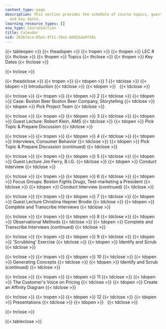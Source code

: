 ```yaml
---
content_type: page
description: This section provides the schedule of course topics, guest lectures,
  and key dates.
learning_resource_types: []
ocw_type: CourseSection
title: Calendar
uid: 262b7eca-05e1-4711-29a1-b0d2b2e97381
---
```


{{< tableopen >}}
{{< theadopen >}}
{{< tropen >}}
{{< thopen >}}
LEC #
{{< thclose >}}
{{< thopen >}}
Topics
{{< thclose >}}
{{< thopen >}}
Key Dates
{{< thclose >}}

{{< trclose >}}

{{< theadclose >}}
{{< tropen >}}
{{< tdopen >}}
1
{{< tdclose >}}
{{< tdopen >}}
Introduction
{{< tdclose >}}
{{< tdopen >}}
 
{{< tdclose >}}

{{< trclose >}}
{{< tropen >}}
{{< tdopen >}}
2
{{< tdclose >}}
{{< tdopen >}}
Case: Boston Beer Boston Beer Company, Storytelling
{{< tdclose >}}
{{< tdopen >}}
Pick Project Team
{{< tdclose >}}

{{< trclose >}}
{{< tropen >}}
{{< tdopen >}}
3
{{< tdclose >}}
{{< tdopen >}}
Guest Lecture: Robert Klein, AMS
{{< tdclose >}}
{{< tdopen >}}
Pick Topic & Prepare Discussion
{{< tdclose >}}

{{< trclose >}}
{{< tropen >}}
{{< tdopen >}}
4
{{< tdclose >}}
{{< tdopen >}}
Interviews, Consumer Behavior
{{< tdclose >}}
{{< tdopen >}}
Pick Topic & Prepare Discussion (continued)
{{< tdclose >}}

{{< trclose >}}
{{< tropen >}}
{{< tdopen >}}
5
{{< tdclose >}}
{{< tdopen >}}
Guest Lecture Jim Ferry, B.I.G.
{{< tdclose >}}
{{< tdopen >}}
Conduct Interview
{{< tdclose >}}

{{< trclose >}}
{{< tropen >}}
{{< tdopen >}}
6
{{< tdclose >}}
{{< tdopen >}}
Focus Groups: Boston Fights Drugs, Test-marketing a President
{{< tdclose >}}
{{< tdopen >}}
Conduct Interview (continued)
{{< tdclose >}}

{{< trclose >}}
{{< tropen >}}
{{< tdopen >}}
7
{{< tdclose >}}
{{< tdopen >}}
Guest Lecture Christina Hepner Brodie
{{< tdclose >}}
{{< tdopen >}}
Complete and Transcribe Interviews
{{< tdclose >}}

{{< trclose >}}
{{< tropen >}}
{{< tdopen >}}
8
{{< tdclose >}}
{{< tdopen >}}
Observational Methods
{{< tdclose >}}
{{< tdopen >}}
Complete and Transcribe Interviews (continued)
{{< tdclose >}}

{{< trclose >}}
{{< tropen >}}
{{< tdopen >}}
9
{{< tdclose >}}
{{< tdopen >}}
'Scrubbing' Exercise
{{< tdclose >}}
{{< tdopen >}}
Identify and Scrub
{{< tdclose >}}

{{< trclose >}}
{{< tropen >}}
{{< tdopen >}}
10
{{< tdclose >}}
{{< tdopen >}}
Generating Concepts
{{< tdclose >}}
{{< tdopen >}}
Identify and Scrub (continued)
{{< tdclose >}}

{{< trclose >}}
{{< tropen >}}
{{< tdopen >}}
11
{{< tdclose >}}
{{< tdopen >}}
The Customer's Voice on Pricing
{{< tdclose >}}
{{< tdopen >}}
Create an Affinity Diagram
{{< tdclose >}}

{{< trclose >}}
{{< tropen >}}
{{< tdopen >}}
12
{{< tdclose >}}
{{< tdopen >}}
Presentations
{{< tdclose >}}
{{< tdopen >}}
 
{{< tdclose >}}

{{< trclose >}}

{{< tableclose >}}